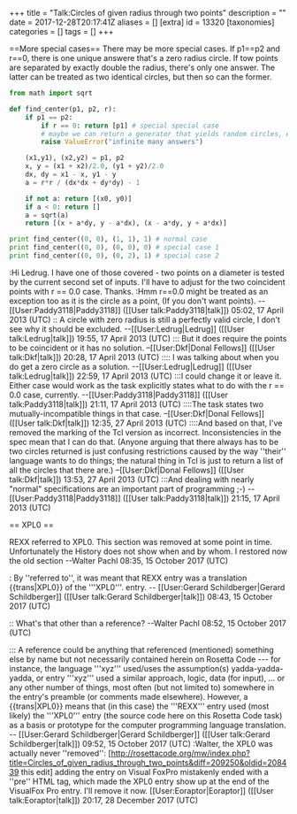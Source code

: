 +++
title = "Talk:Circles of given radius through two points"
description = ""
date = 2017-12-28T20:17:41Z
aliases = []
[extra]
id = 13320
[taxonomies]
categories = []
tags = []
+++

==More special cases==
There may be more special cases.  If p1==p2 and r==0, there is one unique answere that's a zero radius circle.  If tow points are separated by exactly double the radius, there's only one answer.  The latter can be treated as two identical circles, but then so can the former.

```python
from math import sqrt

def find_center(p1, p2, r):
    if p1 == p2:
        if r == 0: return [p1] # special special case
        # maybe we can return a generator that yields random circles, eh?
        raise ValueError("infinite many answers")

    (x1,y1), (x2,y2) = p1, p2
    x, y = (x1 + x2)/2.0, (y1 + y2)/2.0
    dx, dy = x1 - x, y1 - y
    a = r*r / (dx*dx + dy*dy) - 1

    if not a: return [(x0, y0)]
    if a < 0: return []
    a = sqrt(a)
    return [(x + a*dy, y - a*dx), (x - a*dy, y + a*dx)]

print find_center((0, 0), (1, 1), 1) # normal case
print find_center((0, 0), (0, 0), 0) # special case 1
print find_center((0, 0), (0, 2), 1) # special case 2
```


:Hi Ledrug. I have one of those covered - two points on a diameter is tested by the current second set of inputs. I'll have to adjust for the two coincident points with r == 0.0 case. Thanks. 
:Hmm r==0.0 might be treated as an exception too as it is the circle as a point, (If you don't want points). --[[User:Paddy3118|Paddy3118]] ([[User talk:Paddy3118|talk]]) 05:02, 17 April 2013 (UTC)
:: A circle with zero radius is still a perfectly valid circle, I don't see why it should be excluded. --[[User:Ledrug|Ledrug]] ([[User talk:Ledrug|talk]]) 19:55, 17 April 2013 (UTC)
::: But it does require the points to be coincident or it has no solution. –[[User:Dkf|Donal Fellows]] ([[User talk:Dkf|talk]]) 20:28, 17 April 2013 (UTC)
:::: I was talking about when you do get a zero circle as a solution. --[[User:Ledrug|Ledrug]] ([[User talk:Ledrug|talk]]) 22:59, 17 April 2013 (UTC)
:::I could change it or leave it. Either case would work as the task explicitly states what to do with the r == 0.0 case, currently. --[[User:Paddy3118|Paddy3118]] ([[User talk:Paddy3118|talk]]) 21:11, 17 April 2013 (UTC)
::::The task states two mutually-incompatible things in that case. –[[User:Dkf|Donal Fellows]] ([[User talk:Dkf|talk]]) 12:35, 27 April 2013 (UTC)
::::And based on that, I've removed the marking of the Tcl version as incorrect. Inconsistencies in the spec mean that I can do that. (Anyone arguing that there always has to be two circles returned is just confusing restrictions caused by the way ''their'' language wants to do things; the natural thing in Tcl is just to return a list of all the circles that there are.) –[[User:Dkf|Donal Fellows]] ([[User talk:Dkf|talk]]) 13:53, 27 April 2013 (UTC)
:::And dealing with nearly "normal" specifications are an important part of programming ;-)
 --[[User:Paddy3118|Paddy3118]] ([[User talk:Paddy3118|talk]]) 21:15, 17 April 2013 (UTC)

== XPL0 ==

REXX referred to XPL0. 
This section was removed at some point in time.
Unfortunately the History does not show when and by whom.
I restored now the old section --Walter Pachl 08:35, 15 October 2017 (UTC)

: By   ''referred to'',   it was meant that REXX entry was a translation   <nowiki> {{trans|XPL0}} </nowiki>   of the   '''XPL0'''.   entry.   -- [[User:Gerard Schildberger|Gerard Schildberger]] ([[User talk:Gerard Schildberger|talk]]) 08:43, 15 October 2017 (UTC)

:: What's that other than a reference? --Walter Pachl 08:52, 15 October 2017 (UTC)

::: A reference could be anything that referenced (mentioned) something else by name but not necessarily contained herein on Rosetta Code   --- for instance, the language   '''xyz'''   used/uses the assumption(s) yadda-yadda-yadda,   or entry   '''xyz'''   used a similar approach, logic, data (for input), ...   or any other number of things, most often (but not limited to) somewhere in the entry's preamble (or comments made elsewhere).   However, a   <nowiki> {{trans|XPL0}} </nowiki>   means that (in this case) the   '''REXX'''   entry used (most likely) the   '''XPL0'''   entry (the source code here on this Rosetta Code task) as a basis or prototype for the computer programming language translation.   -- [[User:Gerard Schildberger|Gerard Schildberger]] ([[User talk:Gerard Schildberger|talk]]) 09:52, 15 October 2017 (UTC)
:Walter, the XPL0 was actually never ''removed'': [http://rosettacode.org/mw/index.php?title=Circles_of_given_radius_through_two_points&diff=209250&oldid=208439 this edit] adding the entry on Visual FoxPro mistakenly ended with a ''pre'' HTML tag, which made the XPL0 entry show up at the end of the VisualFox Pro entry. I'll remove it now. [[User:Eoraptor|Eoraptor]] ([[User talk:Eoraptor|talk]]) 20:17, 28 December 2017 (UTC)
